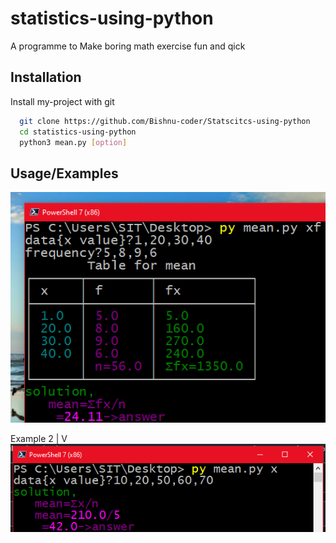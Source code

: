 
# statistics-using-python

A programme to Make boring math exercise fun and qick



## Installation

Install my-project with git

```bash
  git clone https://github.com/Bishnu-coder/Statscitcs-using-python
  cd statistics-using-python
  python3 mean.py [option]
```

## Usage/Examples




![Logo](https://github.com/Bishnu-coder/Statscitcs-using-python/blob/main/image.png?raw=true)

Example 2 |
          V
![Logo](https://github.com/Bishnu-coder/Statscitcs-using-python/blob/main/image1.png?raw=true)
